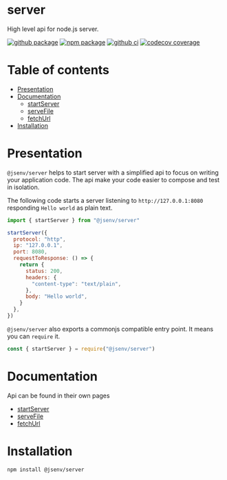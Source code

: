 # server

High level api for node.js server.

[![github package](https://img.shields.io/github/package-json/v/jsenv/jsenv-server.svg?logo=github&label=package)](https://github.com/jsenv/jsenv-server/packages)
[![npm package](https://img.shields.io/npm/v/@jsenv/server.svg?logo=npm&label=package)](https://www.npmjs.com/package/@jsenv/server)
[![github ci](https://github.com/jsenv/jsenv-server/workflows/ci/badge.svg)](https://github.com/jsenv/jsenv-server/actions?workflow=ci)
[![codecov coverage](https://codecov.io/gh/jsenv/jsenv-server/branch/master/graph/badge.svg)](https://codecov.io/gh/jsenv/jsenv-server)

# Table of contents

- [Presentation](#Presentation)
- [Documentation](#Documentation)
  - [startServer](./docs/start-server.md)
  - [serveFile](./docs/serve-file.md)
  - [fetchUrl](./docs/fetch-url.md)
- [Installation](#Installation)

# Presentation

`@jsenv/server` helps to start server with a simplified api to focus on writing your application code. The api make your code easier to compose and test in isolation.

The following code starts a server listening to `http://127.0.0.1:8080` responding `Hello world` as plain text.

```js
import { startServer } from "@jsenv/server"

startServer({
  protocol: "http",
  ip: "127.0.0.1",
  port: 8080,
  requestToResponse: () => {
    return {
      status: 200,
      headers: {
        "content-type": "text/plain",
      },
      body: "Hello world",
    }
  },
})
```

`@jsenv/server` also exports a commonjs compatible entry point. It means you can `require` it.

```js
const { startServer } = require("@jsenv/server")
```

# Documentation

Api can be found in their own pages

- [startServer](./docs/start-server.md)
- [serveFile](./docs/serve-file.md)
- [fetchUrl](./docs/fetch-url.md)

# Installation

```console
npm install @jsenv/server
```
